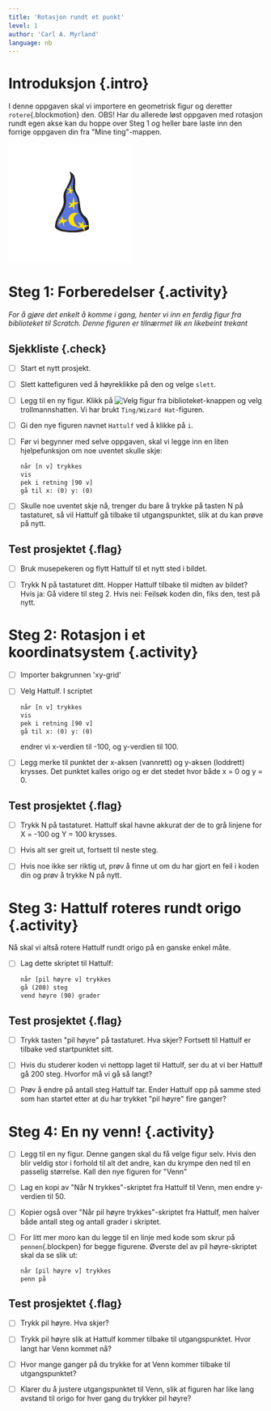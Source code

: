 ```yaml
---
title: 'Rotasjon rundt et punkt'
level: 1
author: 'Carl A. Myrland'
language: nb
---
```



# Introduksjon {.intro}

I denne oppgaven skal vi importere en geometrisk figur og deretter
`rotere`{.blockmotion} den. OBS! Har du allerede løst oppgaven med rotasjon
rundt egen akse kan du hoppe over Steg 1 og heller bare laste inn den forrige
oppgaven din fra "Mine ting"-mappen.

![Bilde av en trollmann hatt](../rotasjon/Geometri.png)


# Steg 1: Forberedelser {.activity}

*For å gjøre det enkelt å komme i gang, henter vi inn en ferdig figur fra
biblioteket til Scratch. Denne figuren er tilnærmet lik en likebeint trekant*

## Sjekkliste {.check}

- [ ] Start et nytt prosjekt.

- [ ] Slett kattefiguren ved å høyreklikke på den og velge `slett`.

- [ ] Legg til en ny figur. Klikk på ![Velg figur fra
      biblioteket](../bilder/hent-fra-bibliotek.png)-knappen og velg
      trollmannshatten. Vi har brukt `Ting/Wizard Hat`-figuren.

- [ ] Gi den nye figuren navnet `Hattulf` ved å klikke på `i`.

- [ ] Før vi begynner med selve oppgaven, skal vi legge inn en liten
      hjelpefunksjon om noe uventet skulle skje:

  ```blocks
  når [n v] trykkes
  vis
  pek i retning [90 v]
  gå til x: (0) y: (0)
  ```

- [ ] Skulle noe uventet skje nå, trenger du bare å trykke på tasten N på
      tastaturet, så vil Hattulf gå tilbake til utgangspunktet, slik at du kan
      prøve på nytt.

## Test prosjektet {.flag}

- [ ] Bruk musepekeren og flytt Hattulf til et nytt sted i bildet.

- [ ] Trykk N på tastaturet ditt. Hopper Hattulf tilbake til midten av bildet?
      Hvis ja: Gå videre til steg 2. Hvis nei: Feilsøk koden din, fiks den, test
      på nytt.


# Steg 2: Rotasjon i et koordinatsystem {.activity}

- [ ] Importer bakgrunnen 'xy-grid'

- [ ] Velg Hattulf. I scriptet

  ```blocks
  når [n v] trykkes
  vis
  pek i retning [90 v]
  gå til x: (0) y: (0)
  ```

  endrer vi x-verdien til -100, og y-verdien til 100.

- [ ] Legg merke til punktet der x-aksen (vannrett) og y-aksen (loddrett)
      krysses. Det punktet kalles origo og er det stedet hvor både x = 0 og y =
      0.

## Test prosjektet {.flag}

- [ ] Trykk N på tastaturet. Hattulf skal havne akkurat der de to grå linjene
      for X = -100 og Y = 100 krysses.

- [ ] Hvis alt ser greit ut, fortsett til neste steg.

- [ ] Hvis noe ikke ser riktig ut, prøv å finne ut om du har gjort en feil i
      koden din og prøv å trykke N på nytt.


# Steg 3: Hattulf roteres rundt origo {.activity}

Nå skal vi altså rotere Hattulf rundt origo på en ganske enkel måte.

- [ ] Lag dette skriptet til Hattulf:

  ```blocks
  når [pil høyre v] trykkes
  gå (200) steg
  vend høyre (90) grader
  ```

## Test prosjektet {.flag}

- [ ] Trykk tasten "pil høyre" på tastaturet. Hva skjer? Fortsett til Hattulf er
      tilbake ved startpunktet sitt.

- [ ] Hvis du studerer koden vi nettopp laget til Hattulf, ser du at vi ber
      Hattulf gå 200 steg. Hvorfor må vi gå så langt?

- [ ] Prøv å endre på antall steg Hattulf tar. Ender Hattulf opp på samme sted
      som han startet etter at du har trykket "pil høyre" fire ganger?


# Steg 4: En ny venn! {.activity}

- [ ] Legg til en ny figur. Denne gangen skal du få velge figur selv. Hvis den
      blir veldig stor i forhold til alt det andre, kan du krympe den ned til en
      passelig størrelse. Kall den nye figuren for "Venn"

- [ ] Lag en kopi av "Når N trykkes"-skriptet fra Hattulf til Venn, men endre
      y-verdien til 50.

- [ ] Kopier også over "Når pil høyre trykkes"-skriptet fra Hattulf, men halver
      både antall steg og antall grader i skriptet.

- [ ] For litt mer moro kan du legge til en linje med kode som skrur på
      `pennen`{.blockpen} for begge figurene. Øverste del av pil høyre-skriptet
      skal da se slik ut:

  ```blocks
  når [pil høyre v] trykkes
  penn på
  ```

## Test prosjektet {.flag}

- [ ] Trykk pil høyre. Hva skjer?

- [ ] Trykk pil høyre slik at Hattulf kommer tilbake til utgangspunktet. Hvor
      langt har Venn kommet nå?

- [ ] Hvor mange ganger på du trykke for at Venn kommer tilbake til
      utgangspunktet?

- [ ] Klarer du å justere utgangspunktet til Venn, slik at figuren har like lang
      avstand til origo for hver gang du trykker pil høyre?

